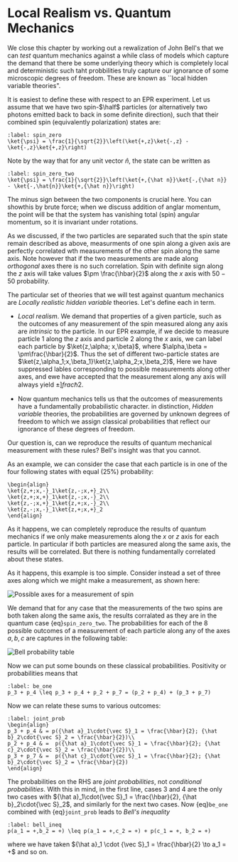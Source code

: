 # Local Realism vs. Quantum Mechanics

We close this chapter by working out a rewalization of John Bell's that we can *test* quantum mechanics against a while class of models which capture the demand that there be some underlying theory which is completely local and deterministic such taht probbilities truly capture our ignorance of some microscopic degrees of freedom. These are known as ``local hidden variable theories".

It is easiest to define these with respect to an EPR experiment. Let us assume that we have two spin-$\half$ particles (or alternatively two photons emitted back to back in some definite direction), such that their combined spin (equivalently polarization) states are:
```{math}
:label: spin_zero
\ket{\psi} = \frac{1}{\sqrt{2}}\left(\ket{+,z}\ket{-,z} - \ket{-,z}\ket{+,z}\right)
```
Note by the way that for any unit vector $\hat{n}$, the state can be written as
```{math}
:label: spin_zero_two
\ket{\psi} = \frac{1}{\sqrt{2}}\left(\ket{+,{\hat n}}\ket{-,{\hat n}} - \ket{-,\hat{n}}\ket{+,{\hat n}}\right)
```
The minus sign between the two components is crucial here. You can showthis by brute force; when we discuss addition of anglar momentum, the point will be that the system has vanishing total (spin) angular momentum, so it is invariant under rotations.

As we discussed, if the two particles are separated such that the spin state remain described as above, measurments of one spin along a given axis are perfectly correlated wth measurements of the other spin along the same axis. Note however that if the two measurements are made along *orthogonal* axes there is no such correlation. Spin with definite sign along the $z$ axis will take values $\pm \frac{\hbar}{2}$ along the $x$ axis with $50-50$ probability.

The particular set of theories that we will test against quantum mechanics are *Locally realistic hidden variable* theories. Let's define each in term.

- *Local realism*. We demand that properties of a given particle, such as the outcomes of any measurement of the spin measured along any axis are *intrinsic* to the particle. In our EPR example, if we decide to measure particle 1 along the $z$ axis and particle 2 along the $x$ axis, we can label each particle by $\ket{z,\alpha; x,\beta}$, where $\alpha,\beta = \pm\frac{\hbar}{2}$. Thus the set of different two-particle states are $\ket{z,\alpha_1;x,\beta_1}\ket{z,\alpha_2;x,\beta_2}$, Here we have suppressed lables corresponding to possible measurements along other axes, and ewe have accepted that the measurement along any axis will always yield $\pm ]frac{\hbar}{2}$.

- Now quantum mechanics tells us that the outcomes of measurements have a fundamentally probabilistic character. in distinction, *Hidden variable* theories, the probabilities are governed by unknown degrees of freedom to which we assign classical probabilities that reflect our ignorance of these degrees of freedom.

Our question is, can we reproduce the results of quantum mechanical measurement with these rules? Bell's insight was that you cannot.

As an example, we can consider the case that each particle is in one of the four following states with equal ($25\%$) probability:
```{math}
\begin{align}
\ket{z,+;x,-}_1\ket{z,-;x,+}_2\\
\ket{z,+;x,+}_1\ket{z,-;x,-}_2\\
\ket{z,-;x,+}_1\ket{z,+;x,-}_2\\
\ket{z,-;x,-}_1\ket{z,+;x,+}_2
\end{align}
```
As it happens, we can completely reproduce the results of quantum mechanics if we only make measurements along the $x$ or $z$ axis for each particle. In particular if both particles are measured along the same axis, the results will be correlated. But there is nothing fundamentally correlated about these states.

As it happens, this example is too simple. Consider instead a set of three axes along which we might make a measurement, as shown here:

![Possible axes for a measurement of spin](axes.jpeg)

We demand that for any case that the measurements of the two spins are both taken along the same axis, the results corralated as they are in the quantum case {eq}`spin_zero_two`. The probabilities for each of the 8 possible outcomes of a measurement of each particle along any of the axes $a,b,c$ are captures in the following table:

![Bell probability table](bell_probs.jpeg)

Now we can put some bounds on these classical probabilities. Positivity or probabilities means that
```{math}
:label: be_one
p_3 + p_4 \leq p_3 + p_4 + p_2 + p_7 = (p_2 + p_4) + (p_3 + p_7)
```
Now we can relate these sums to various outcomes:
```{math}
:label: joint_prob
\begin{align}
p_3 + p_4 & = p({\hat a}_1\cdot{\vec S}_1 = \frac{\hbar}{2}; {\hat b}_2\cdot{\vec S}_2 = \frac{\hbar}{2})\\
p_2 + p_4 & =  p({\hat a}_1\cdot{\vec S}_1 = \frac{\hbar}{2}; {\hat c}_2\cdot{\vec S}_2 = \frac{\hbar}{2})\\
p_3 + p_7 & =  p({\hat c}_1\cdot{\vec S}_1 = \frac{\hbar}{2}; {\hat b}_2\cdot{\vec S}_2 = \frac{\hbar}{2})
\end{align}
```
The probabilities on the RHS are *joint probabilities*, not *conditional probabilities*. With this in mind, in the first line, cases 3 and 4 are the only two cases with ${\hat a}_1\cdot{\vec S}_1 = \frac{\hbar}{2},  {\hat b}_2\cdot{\vec S}_2$, and similarly for the next two cases. Now {eq}`be_one` combined with {eq}`joint_prob` leads to *Bell's inequality*
```{math}
:label: bell_ineq
p(a_1 = +,b_2 = +) \leq p(a_1 = +,c_2 = +) + p(c_1 = +, b_2 = +)
```
where we have taken ${\hat a}_1 \cdot {\vec S}_1 = \frac{\hbar}{2} \to a_1 = +$ and so on.

